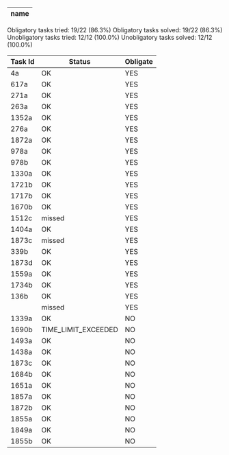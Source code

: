 |name|
|-|
Obligatory tasks tried: 19/22 (86.3%)
Obligatory tasks solved: 19/22 (86.3%)
Unobligatory tasks tried: 12/12 (100.0%)
Unobligatory tasks solved: 12/12 (100.0%)

Task Id | Status | Obligate |
|---|---|---|
|4a|OK|YES|
|617a|OK|YES|
|271a|OK|YES|
|263a|OK|YES|
|1352a|OK|YES|
|276a|OK|YES|
|1872a|OK|YES|
|978a|OK|YES|
|978b|OK|YES|
|1330a|OK|YES|
|1721b|OK|YES|
|1717b|OK|YES|
|1670b|OK|YES|
|1512c| missed |YES|
|1404a|OK|YES|
|1873с| missed |YES|
|339b|OK|YES|
|1873d|OK|YES|
|1559a|OK|YES|
|1734b|OK|YES|
|136b|OK|YES|
|| missed |YES|
|1339a|OK|NO|
|1690b|TIME_LIMIT_EXCEEDED|NO|
|1493a|OK|NO|
|1438a|OK|NO|
|1873c|OK|NO|
|1684b|OK|NO|
|1651a|OK|NO|
|1857a|OK|NO|
|1872b|OK|NO|
|1855a|OK|NO|
|1849a|OK|NO|
|1855b|OK|NO|